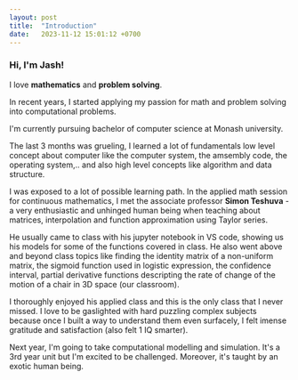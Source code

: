 ```yaml
---
layout: post
title:  "Introduction"
date:   2023-11-12 15:01:12 +0700
---
```


### Hi, I'm Jash!

I love **mathematics** and **problem solving**.

In recent years, I started applying my passion for math and problem solving into computational problems.

I'm currently pursuing bachelor of computer science at Monash university.

The last 3 months was grueling, I learned a lot of fundamentals low level concept about computer like the computer system, the amsembly code, the operating system,.. and also high level concepts like algorithm and data structure. 

I was exposed to a lot of possible learning path. In the applied math session for continuous mathematics, I met the associate professor **Simon Teshuva** - a very enthusiastic and unhinged human being when teaching about matrices, interpolation and function approximation using Taylor series. 

He usually came to class with his jupyter notebook in VS code, showing us his models for some of the functions covered in class. He also went above and beyond class topics like finding the identity matrix of a non-uniform matrix, the sigmoid function used in logistic expression, the confidence interval, partial derivative functions descripting the rate of change of the motion of a chair in 3D space (our classroom). 

I thoroughly enjoyed his applied class and this is the only class that I never missed. I love to be gaslighted with hard puzzling complex subjects because once I built a way to understand them even surfacely, I felt imense gratitude and satisfaction (also felt 1 IQ smarter).

Next year, I'm going to take computational modelling and simulation. It's a 3rd year unit but I'm excited to be challenged. Moreover, it's taught by an exotic human being.
